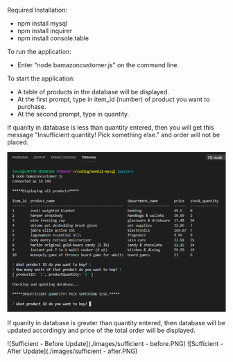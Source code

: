 Required Installation:
- npm install mysql
- npm install inquirer
- npm install console.table

To run the application:
- Enter "node bamazoncustomer.js" on the command line.

To start the application:
- A table of products in the database will be displayed.
- At the first prompt, type in item_id (number) of product you want to purchase. 
- At the second prompt, type in quantity.  

If quanity in database is less than quantity entered, then you will get this message "Insufficient quantity! Pick something else." and order will not be placed.

![Insufficient](./images/insufficient.PNG)

If quanity in database is greater than quantity entered, then database will be updated accordingly and price of the total order will be displayed.

![Sufficient - Before Update](./images/sufficient - before.PNG)
![Sufficient - After Update](./images/sufficient - after.PNG)
